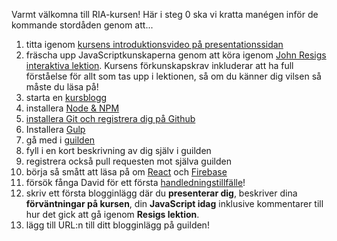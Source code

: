 Varmt välkomna till RIA-kursen! Här i steg 0 ska vi kratta manégen inför de kommande stordåden genom att...

1.    titta igenom [kursens introduktionsvideo på presentationssidan](../om-2)
1.    fräscha upp JavaScriptkunskaperna genom att köra igenom [John Resigs interaktiva lektion](http://ejohn.org/apps/learn/). Kursens förkunskapskrav inkluderar att ha full förståelse för allt som tas upp i lektionen, så om du känner dig vilsen så måste du läsa på!
4.    starta en [kursblogg](../blog)
2.    installera [Node & NPM](../node-och-npm)
3.    [installera Git och registrera dig på Github](../git-github)
3.    Installera [Gulp](../gulp)
5.    gå med i [guilden](../guilden)
5.    fyll i en kort beskrivning av dig själv i guilden
6.    registrera också pull requesten mot själva guilden
6.    börja så smått att läsa på om [React](../react) och [Firebase](../firebase)
6.    försök fånga David för ett första [handledningstillfälle](../handledning)!
7.    skriv ett första blogginlägg där du **presenterar dig**, beskriver dina **förväntningar på kursen**, din **JavaScript idag** inklusive kommentarer till hur det gick att gå igenom **Resigs lektion**.
8.    lägg till URL:n till ditt blogginlägg på guilden!
